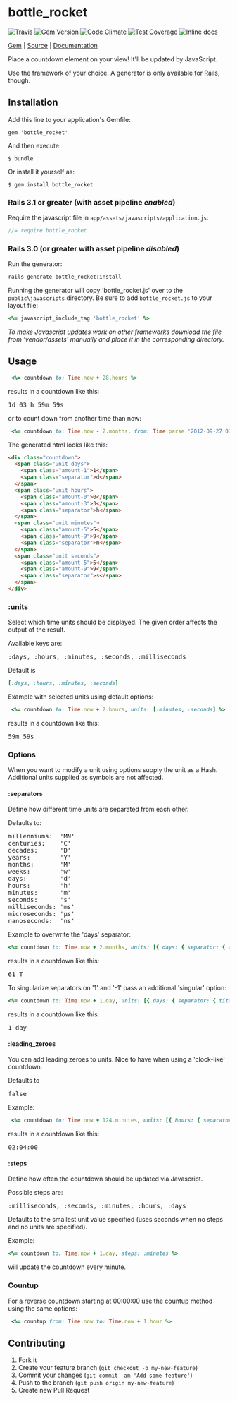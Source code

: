 [github]: https://github.com/artzlt/bottle_rocket
[doc]: https://www.rubydoc.info/github/artzlt/bottle_rocket/master
[gem]: https://rubygems.org/gems/bottle_rocket
[travis]: https://travis-ci.org/neopoly/bottle_rocket
[codeclimate]: https://codeclimate.com/github/neopoly/bottle_rocket
[inchpages]: https://inch-ci.org/github/neopoly/bottle_rocket

# bottle_rocket

[![Travis](https://img.shields.io/travis/neopoly/bottle_rocket.svg?branch=master)][travis]
[![Gem Version](https://img.shields.io/gem/v/bottle_rocket.svg)][gem]
[![Code Climate](https://img.shields.io/codeclimate/github/neopoly/bottle_rocket.svg)][codeclimate]
[![Test Coverage](https://codeclimate.com/github/neopoly/bottle_rocket/badges/coverage.svg)][codeclimate]
[![Inline docs](https://inch-ci.org/github/neopoly/bottle_rocket.svg?branch=master&style=flat)][inchpages]

[Gem][gem] |
[Source][github] |
[Documentation][doc]

Place a countdown element on your view! It'll be updated by JavaScript.

Use the framework of your choice. A generator is only available for Rails, though.

## Installation
Add this line to your application's Gemfile:

    gem 'bottle_rocket'

And then execute:

    $ bundle

Or install it yourself as:

    $ gem install bottle_rocket

### Rails 3.1 or greater (with asset pipeline *enabled*)

Require the javascript file in `app/assets/javascripts/application.js`:

```js
//= require bottle_rocket
```

### Rails 3.0 (or greater with asset pipeline *disabled*)

Run the generator:

```sh
rails generate bottle_rocket:install
```

Running the generator will copy 'bottle_rocket.js' over to the `public\javascripts` directory.
Be sure to add `bottle_rocket.js` to your layout file:

```ruby
<%= javascript_include_tag 'bottle_rocket' %>
```

*To make Javascript updates work on other frameworks download the file from 'vendor/assets' manually and place it in the corresponding directory.*

## Usage

```ruby
 <%= countdown to: Time.now + 28.hours %>
```

results in a countdown like this:

<pre>
1d 03 h 59m 59s
</pre>

or to count down from another time than now:

```ruby
 <%= countdown to: Time.now - 2.months, from: Time.parse '2012-09-27 01:07:00' %>
```

The generated html looks like this:

```html
<div class="countdown">
  <span class="unit days">
    <span class="amount-1">1</span>
    <span class="separator">d</span>
  </span>
  <span class="unit hours">
    <span class="amount-0">0</span>
    <span class="amount-3">3</span>
    <span class="separator">h</span>
  </span>
  <span class="unit minutes">
    <span class="amount-5">5</span>
    <span class="amount-9">9</span>
    <span class="separator">m</span>
  </span>
  <span class="unit seconds">
    <span class="amount-5">5</span>
    <span class="amount-9">9</span>
    <span class="separator">s</span>
  </span>
</div>
```

### :units

Select which time units should be displayed. The given order affects the output of the result.

Available keys are:

<pre>:days, :hours, :minutes, :seconds, :milliseconds</pre>

Default is

```ruby
[:days, :hours, :minutes, :seconds]
```

Example with selected units using default options:

```ruby
 <%= countdown to: Time.now + 2.hours, units: [:minutes, :seconds] %>
```

results in a countdown like this:

<pre>
59m 59s
</pre>

### Options

When you want to modify a unit using options supply the unit as a Hash. Additional units supplied as symbols are not affected.

#### :separators

Define how different time units are separated from each other.

Defaults to:

<pre>
millenniums:  'MN'
centuries:    'C'
decades:      'D'
years:        'Y'
months:       'M'
weeks:        'w'
days:         'd'
hours:        'h'
minutes:      'm'
seconds:      's'
milliseconds: 'ms'
microseconds: 'µs'
nanoseconds:  'ns'
</pre>

Example to overwrite the 'days' separator:

```ruby
<%= countdown to: Time.now + 2.months, units: [{ days: { separator: { title: 'T' } } }] %>
```

results in a countdown like this:

<pre>
61 T
</pre>

To singularize separators on '1' and '-1' pass an additional 'singular' option:

```ruby
<%= countdown to: Time.now + 1.day, units: [{ days: { separator: { title: 'days', singular: 'day' } } }] %>
```

results in a countdown like this:

<pre>
1 day
</pre>

#### :leading_zeroes

You can add leading zeroes to units. Nice to have when using a 'clock-like' countdown.

Defaults to <pre>false</pre>

Example:

```ruby
 <%= countdown to: Time.now + 124.minutes, units: [{ hours: { separator: { title: ':' }, leading_zeroes: true } }, { minutes: { separator: { title: ':' }, leading_zeroes: true } }, { seconds: { leading_zeroes: true } }] %>
```

results in a countdown like this:

<pre>
02:04:00
</pre>

#### :steps

Define how often the countdown should be updated via Javascript.

Possible steps are:
<pre>:milliseconds, :seconds, :minutes, :hours, :days</pre>
Defaults to the smallest unit value specified (uses seconds when no steps and no units are specified).

Example:
```ruby
<%= countdown to: Time.now + 1.day, steps: :minutes %>
```
will update the countdown every minute.

### Countup

For a reverse countdown starting at 00:00:00 use the countup method using the same options:
```ruby
 <%= countup from: Time.now to: Time.now + 1.hour %>
```

## Contributing

1. Fork it
2. Create your feature branch (`git checkout -b my-new-feature`)
3. Commit your changes (`git commit -am 'Add some feature'`)
4. Push to the branch (`git push origin my-new-feature`)
5. Create new Pull Request
